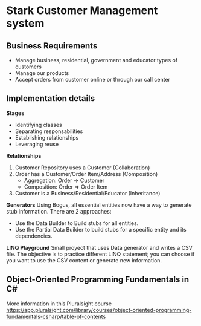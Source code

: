# Stark Customer Management system
## Business Requirements
- Manage business, residential, government and educator types of customers
- Manage our products
- Accept orders from customer online or through our call center

## Implementation details
**Stages**
- Identifying classes
- Separating responsabilities
- Establishing relationships
- Leveraging reuse

**Relationships**
1. Customer Repository uses a Customer (Collaboration)
2. Order has a Customer/Order Item/Address (Composition)
    - Aggregation: Order => Customer
    - Composition: Order => Order Item
3. Customer is a Business/Residential/Educator (Inheritance)

**Generators**
Using Bogus, all essential entities now have a way to generate stub information.
There are 2 approaches:
- Use the Data Builder to Build stubs for all entities.
- Use the Partial Data Builder to build stubs for a specific entity and its dependencies.

**LINQ Playground**
Small proyect that uses Data generator and writes a CSV file. The objective is to practice different LINQ statement; 
you can choose if you want to use the CSV content or generate new information.

## Object-Oriented Programming Fundamentals in C#
More information in this Pluralsight course
https://app.pluralsight.com/library/courses/object-oriented-programming-fundamentals-csharp/table-of-contents
